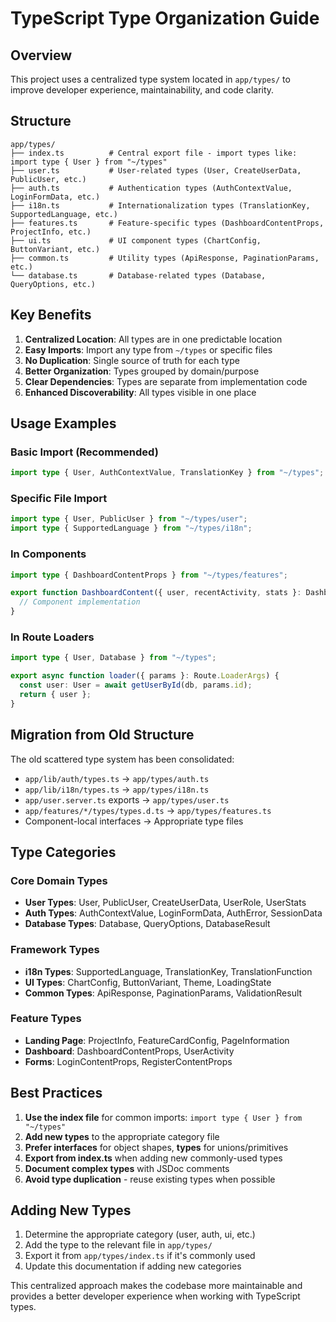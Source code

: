 # TypeScript Type Organization Guide

## Overview

This project uses a centralized type system located in `app/types/` to improve developer experience, maintainability, and code clarity.

## Structure

```
app/types/
├── index.ts          # Central export file - import types like: import type { User } from "~/types"
├── user.ts           # User-related types (User, CreateUserData, PublicUser, etc.)
├── auth.ts           # Authentication types (AuthContextValue, LoginFormData, etc.)
├── i18n.ts           # Internationalization types (TranslationKey, SupportedLanguage, etc.)
├── features.ts       # Feature-specific types (DashboardContentProps, ProjectInfo, etc.)
├── ui.ts             # UI component types (ChartConfig, ButtonVariant, etc.)
├── common.ts         # Utility types (ApiResponse, PaginationParams, etc.)
└── database.ts       # Database-related types (Database, QueryOptions, etc.)
```

## Key Benefits

1. **Centralized Location**: All types are in one predictable location
2. **Easy Imports**: Import any type from `~/types` or specific files
3. **No Duplication**: Single source of truth for each type
4. **Better Organization**: Types grouped by domain/purpose
5. **Clear Dependencies**: Types are separate from implementation code
6. **Enhanced Discoverability**: All types visible in one place

## Usage Examples

### Basic Import (Recommended)
```typescript
import type { User, AuthContextValue, TranslationKey } from "~/types";
```

### Specific File Import
```typescript
import type { User, PublicUser } from "~/types/user";
import type { SupportedLanguage } from "~/types/i18n";
```

### In Components
```typescript
import type { DashboardContentProps } from "~/types/features";

export function DashboardContent({ user, recentActivity, stats }: DashboardContentProps) {
  // Component implementation
}
```

### In Route Loaders
```typescript
import type { User, Database } from "~/types";

export async function loader({ params }: Route.LoaderArgs) {
  const user: User = await getUserById(db, params.id);
  return { user };
}
```

## Migration from Old Structure

The old scattered type system has been consolidated:

- `app/lib/auth/types.ts` → `app/types/auth.ts`
- `app/lib/i18n/types.ts` → `app/types/i18n.ts` 
- `app/user.server.ts` exports → `app/types/user.ts`
- `app/features/*/types/types.d.ts` → `app/types/features.ts`
- Component-local interfaces → Appropriate type files

## Type Categories

### Core Domain Types
- **User Types**: User, PublicUser, CreateUserData, UserRole, UserStats
- **Auth Types**: AuthContextValue, LoginFormData, AuthError, SessionData
- **Database Types**: Database, QueryOptions, DatabaseResult

### Framework Types  
- **i18n Types**: SupportedLanguage, TranslationKey, TranslationFunction
- **UI Types**: ChartConfig, ButtonVariant, Theme, LoadingState
- **Common Types**: ApiResponse, PaginationParams, ValidationResult

### Feature Types
- **Landing Page**: ProjectInfo, FeatureCardConfig, PageInformation
- **Dashboard**: DashboardContentProps, UserActivity
- **Forms**: LoginContentProps, RegisterContentProps

## Best Practices

1. **Use the index file** for common imports: `import type { User } from "~/types"`
2. **Add new types** to the appropriate category file
3. **Prefer interfaces** for object shapes, **types** for unions/primitives
4. **Export from index.ts** when adding new commonly-used types
5. **Document complex types** with JSDoc comments
6. **Avoid type duplication** - reuse existing types when possible

## Adding New Types

1. Determine the appropriate category (user, auth, ui, etc.)
2. Add the type to the relevant file in `app/types/`
3. Export it from `app/types/index.ts` if it's commonly used
4. Update this documentation if adding new categories

This centralized approach makes the codebase more maintainable and provides a better developer experience when working with TypeScript types.
